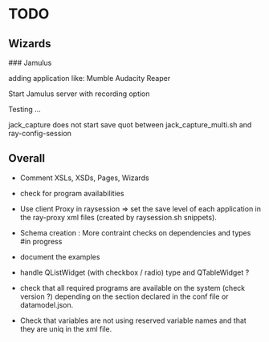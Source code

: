 # TODO

## Wizards

### Jamulus

adding application like:
  Mumble
  Audacity
  Reaper

Start Jamulus server with recording option

Testing ...

jack_capture does not start save quot between jack_capture_multi.sh and ray-config-session

## Overall

- Comment XSLs, XSDs, Pages, Wizards

- check for program availabilities

- Use client Proxy in raysession
    => set the save level of each application in the ray-proxy xml files (created by raysession.sh snippets).
  
- Schema creation :
  More contraint checks on dependencies and types
  #in progress

- document the examples

- handle QListWidget (with checkbox / radio) type and QTableWidget ?

- check that all required programs are available on the system (check version ?) depending on the section declared in the conf file or datamodel.json. 

- Check that variables are not using reserved variable names and that they are uniq in the xml file.

